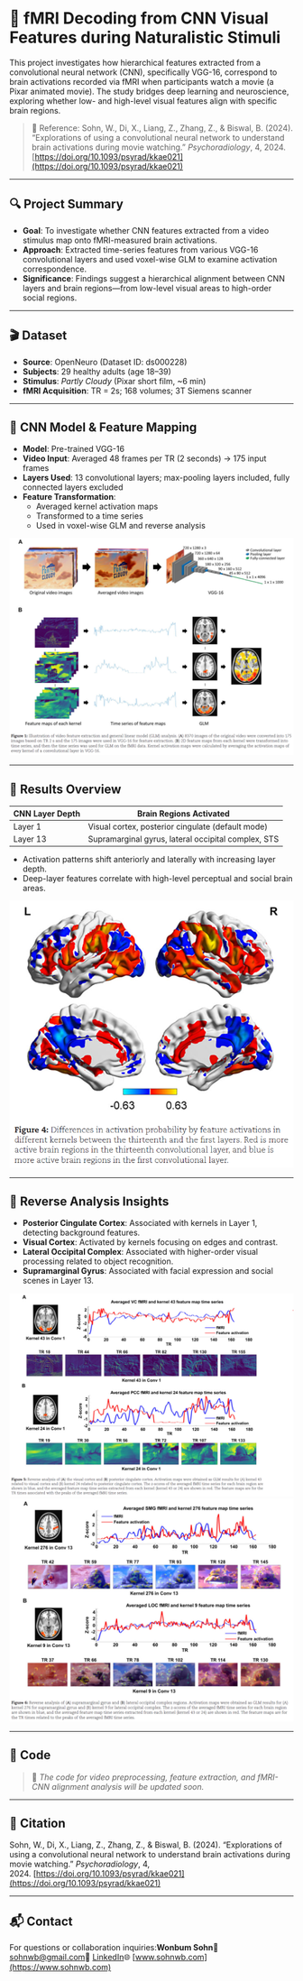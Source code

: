 # 🧠 fMRI Decoding from CNN Visual Features during Naturalistic Stimuli

This project investigates how hierarchical features extracted from a convolutional neural network (CNN), specifically VGG-16, correspond to brain activations recorded via fMRI when participants watch a movie  (a Pixar animated movie). The study bridges deep learning and neuroscience, exploring whether low- and high-level visual features align with specific brain regions.

> 🧪 Reference: Sohn, W., Di, X., Liang, Z., Zhang, Z., & Biswal, B. (2024). “Explorations of using a convolutional neural network to understand brain activations during movie watching.” *Psychoradiology*, 4, 2024. [https://doi.org/10.1093/psyrad/kkae021](https://doi.org/10.1093/psyrad/kkae021)

---

## 🔍 Project Summary

- **Goal**: To investigate whether CNN features extracted from a video stimulus map onto fMRI-measured brain activations.
- **Approach**: Extracted time-series features from various VGG-16 convolutional layers and used voxel-wise GLM to examine activation correspondence.
- **Significance**: Findings suggest a hierarchical alignment between CNN layers and brain regions—from low-level visual areas to high-order social regions.

---

## 🎬 Dataset

- **Source**: OpenNeuro (Dataset ID: ds000228)
- **Subjects**: 29 healthy adults (age 18–39)
- **Stimulus**: *Partly Cloudy* (Pixar short film, ~6 min)
- **fMRI Acquisition**: TR = 2s; 168 volumes; 3T Siemens scanner

---

## 🧠 CNN Model & Feature Mapping

- **Model**: Pre-trained VGG-16
- **Video Input**: Averaged 48 frames per TR (2 seconds) → 175 input frames
- **Layers Used**: 13 convolutional layers; max-pooling layers included, fully connected layers excluded
- **Feature Transformation**:
  - Averaged kernel activation maps
  - Transformed to a time series
  - Used in voxel-wise GLM and reverse analysis

![CNN Model & GLM Overview](./Paper/CNN_and_GLM.png)

---

## 🧪 Results Overview

| CNN Layer Depth | Brain Regions Activated                             |
| --------------- | --------------------------------------------------- |
| Layer 1         | Visual cortex, posterior cingulate (default mode)   |
| Layer 13        | Supramarginal gyrus, lateral occipital complex, STS |

- Activation patterns shift anteriorly and laterally with increasing layer depth.
- Deep-layer features correlate with high-level perceptual and social brain areas.

![Brain Regions Activated](./Paper/Brain_Regions_Activated.png)

---

## 🔁 Reverse Analysis Insights

- **Posterior Cingulate Cortex**: Associated with kernels in Layer 1, detecting background features.
- **Visual Cortex**: Activated by kernels focusing on edges and contrast.
- **Lateral Occipital Complex**: Associated with higher-order visual processing related to object recognition.
- **Supramarginal Gyrus**: Associated with facial expression and social scenes in Layer 13.

![PCC and Visual Cortex](./Paper/PCC_and_Visual_Cortex.png)
![LOC and STS](./Paper/LOC_and_STS.png)

---

## 🚧 Code

> 🚧 *The code for video preprocessing, feature extraction, and fMRI-CNN alignment analysis will be updated soon.*

---

## 📄 Citation

Sohn, W., Di, X., Liang, Z., Zhang, Z., & Biswal, B. (2024). “Explorations of using a convolutional neural network to understand brain activations during movie watching.” *Psychoradiology*, 4, 2024. [https://doi.org/10.1093/psyrad/kkae021](https://doi.org/10.1093/psyrad/kkae021)

---

## 📬 Contact

For questions or collaboration inquiries:**Wonbum Sohn**📧 [sohnwb@gmail.com](mailto:sohnwb@gmail.com)🔗 [LinkedIn](https://www.linkedin.com/in/wonbumsohn)🌐 [www.sohnwb.com](https://www.sohnwb.com)
